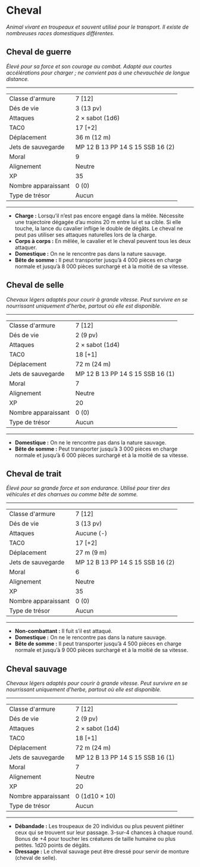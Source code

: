 # Cheval


*Animal vivant en troupeaux et souvent utilisé pour le transport. Il
existe de nombreuses races domestiques différentes.*

## Cheval de guerre

*Élevé pour sa force et son courage au combat. Adapté aux courtes
accélérations pour charger ; ne convient pas à une chevauchée de
longue distance.*

-----

|                     |                                  |
| ------------------- | -------------------------------- |
| Classe d'armure     | 7 \[12\]                         |
| Dés de vie          | 3 (13 pv)                        |
| Attaques            | 2 × sabot (1d6)                  |
| TAC0                | 17 \[+2\]                        |
| Déplacement         | 36 m (12 m)                      |
| Jets de sauvegarde  | MP 12 B 13 PP 14 S 15 SSB 16 (2) |
| Moral               | 9                                |
| Alignement          | Neutre                           |
| XP                  | 35                               |
| Nombre apparaissant | 0 (0)                            |
| Type de trésor      | Aucun                            |

-----

  - **Charge :** Lorsqu’il n’est pas encore engagé dans la mêlée.
    Nécessite une trajectoire dégagée d’au moins 20 m entre lui et sa
    cible. Si elle touche, la lance du cavalier inflige le double de
    dégâts. Le cheval ne peut pas utiliser ses attaques naturelles
    lors de la charge.
  - **Corps à corps :** En mêlée, le cavalier et le cheval peuvent tous
    les deux attaquer.
  - **Domestique :** On ne le rencontre pas dans la nature sauvage.
  - **Bête de somme :** Il peut transporter jusqu’à 4 000 pièces en
    charge normale et jusqu’à 8 000 pièces surchargé et à la moitié de
    sa vitesse.

## Cheval de selle

*Chevaux légers adaptés pour courir à grande vitesse. Peut survivre en
se nourrissant uniquement d’herbe, partout où elle est disponible.*

-----

|                     |                                  |
| ------------------- | -------------------------------- |
| Classe d'armure     | 7 \[12\]                         |
| Dés de vie          | 2 (9 pv)                         |
| Attaques            | 2 × sabot (1d4)                  |
| TAC0                | 18 \[+1\]                        |
| Déplacement         | 72 m (24 m)                      |
| Jets de sauvegarde  | MP 12 B 13 PP 14 S 15 SSB 16 (1) |
| Moral               | 7                                |
| Alignement          | Neutre                           |
| XP                  | 20                               |
| Nombre apparaissant | 0 (0)                            |
| Type de trésor      | Aucun                            |

-----

  - **Domestique :** On ne le rencontre pas dans la nature sauvage.
  - **Bête de somme :** Peut transporter jusqu’à 3 000 pièces en charge
    normale et jusqu’à 6 000 pièces surchargé et à la moitié de sa
    vitesse.

## Cheval de trait

*Élevé pour sa grande force et son endurance. Utilisé pour tirer des
véhicules et des charrues ou comme bête de somme.*

-----

|                     |                                  |
| ------------------- | -------------------------------- |
| Classe d'armure     | 7 \[12\]                         |
| Dés de vie          | 3 (13 pv)                        |
| Attaques            | Aucune (-)                       |
| TAC0                | 17 \[+2\]                        |
| Déplacement         | 27 m (9 m)                       |
| Jets de sauvegarde  | MP 12 B 13 PP 14 S 15 SSB 16 (2) |
| Moral               | 6                                |
| Alignement          | Neutre                           |
| XP                  | 35                               |
| Nombre apparaissant | 0 (0)                            |
| Type de trésor      | Aucun                            |

-----

  - **Non-combattant :** Il fuit s’il est attaqué.
  - **Domestique :** On ne le rencontre pas dans la nature sauvage.
  - **Bête de somme :** Il peut transporter jusqu’à 4 500 pièces en
    charge normale et jusqu’à 9 000 pièces surchargé et à la moitié de
    sa vitesse.

## Cheval sauvage

*Chevaux légers adaptés pour courir à grande vitesse. Peut survivre en
se nourrissant uniquement d’herbe, partout où elle est disponible.*

-----

|                     |                                  |
| ------------------- | -------------------------------- |
| Classe d'armure     | 7 \[12\]                         |
| Dés de vie          | 2 (9 pv)                         |
| Attaques            | 2 × sabot (1d4)                  |
| TAC0                | 18 \[+1\]                        |
| Déplacement         | 72 m (24 m)                      |
| Jets de sauvegarde  | MP 12 B 13 PP 14 S 15 SSB 16 (1) |
| Moral               | 7                                |
| Alignement          | Neutre                           |
| XP                  | 20                               |
| Nombre apparaissant | 0 (1d10 × 10)                    |
| Type de trésor      | Aucun                            |

-----

  - **Débandade :** Les troupeaux de 20 individus ou plus peuvent
    piétiner ceux qui se trouvent sur leur passage. 3-sur-4 chances à
    chaque round. Bonus de +4 pour toucher les créatures de taille
    humaine ou plus petites. 1d20 points de dégâts.
  - **Dressage :** Le cheval sauvage peut être dressé pour servir de
    monture (cheval de selle).